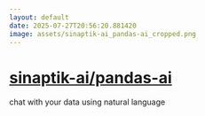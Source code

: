 ```yaml
---
layout: default
date: 2025-07-27T20:56:20.881420
image: assets/sinaptik-ai_pandas-ai_cropped.png
---
```


# [sinaptik-ai/pandas-ai](https://github.com/sinaptik-ai/pandas-ai)

chat with your data using natural language
